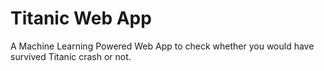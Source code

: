 # Titanic Web App
A Machine Learning Powered Web App to check whether you would have survived Titanic crash or not.
